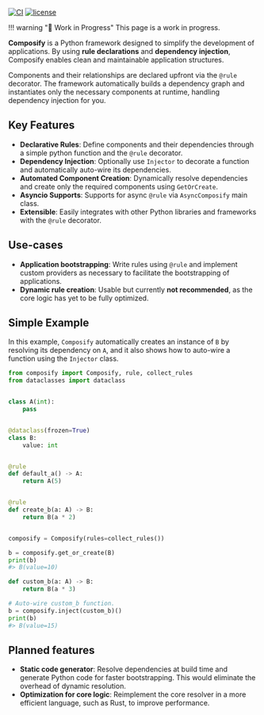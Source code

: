 [![CI](https://img.shields.io/github/actions/workflow/status/suhendiandigo/composify/ci.yaml?branch=main&logo=github&label=CI)](https://github.com/suhendiandigo/composify/actions?query=event%3Apush+branch%3Amain+workflow%3ACI)
[![license](https://img.shields.io/github/license/suhendiandigo/composify.svg)](https://github.com/suhendiandigo/composify/blob/main/LICENSE)


!!! warning  "🚧 Work in Progress" 
    This page is a work in progress.

**Composify** is a Python framework designed to simplify the development of applications. By using **rule declarations** and **dependency injection**, Composify enables clean and maintainable application structures.

Components and their relationships are declared upfront via the `@rule` decorator. The framework automatically builds a dependency graph and instantiates only the necessary components at runtime, handling dependency injection for you.

## Key Features

- **Declarative Rules**: Define components and their dependencies through a simple python function and the `@rule` decorator.
- **Dependency Injection**: Optionally use `Injector` to decorate a function and automatically auto-wire its dependencies.
- **Automated Component Creation**: Dynamically resolve dependencies and create only the required components using `GetOrCreate`.
- **Asyncio Supports**: Supports for async `@rule` via `AsyncComposify` main class.
- **Extensible**: Easily integrates with other Python libraries and frameworks with the `@rule` decorator.

## Use-cases

- **Application bootstrapping**: Write rules using `@rule` and implement custom providers as necessary to facilitate the bootstrapping of applications.
- **Dynamic rule creation**: Usable but currently **not recommended**, as the core logic has yet to be fully optimized.

## Simple Example

In this example, `Composify` automatically creates an instance of `B` by resolving its dependency on `A`, and it also shows how to auto-wire a function using the `Injector` class.

```python
from composify import Composify, rule, collect_rules
from dataclasses import dataclass


class A(int):
    pass


@dataclass(frozen=True)
class B:
    value: int


@rule
def default_a() -> A:
    return A(5)


@rule
def create_b(a: A) -> B:
    return B(a * 2)


composify = Composify(rules=collect_rules())

b = composify.get_or_create(B)
print(b)
#> B(value=10)

def custom_b(a: A) -> B:
    return B(a * 3)

# Auto-wire custom_b function.
b = composify.inject(custom_b)()
print(b)
#> B(value=15)
```

## Planned features
- **Static code generator**: Resolve dependencies at build time and generate Python code for faster bootstrapping. This would eliminate the overhead of dynamic resolution.
- **Optimization for core logic**: Reimplement the core resolver in a more efficient language, such as Rust, to improve performance.

